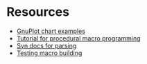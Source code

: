 # Resources

- [GnuPlot chart examples](https://alvinalexander.com/technology/gnuplot-charts-graphs-examples/)
- [Tutorial for procedural macro programming](https://developerlife.com/2022/03/30/rust-proc-macro/#how-to-write-a-proc-macro-of-any-kind)
- [Syn docs for parsing](https://docs.rs/syn/latest/syn/parse/index.html)
- [Testing macro building](https://github.com/dtolnay/trybuild)